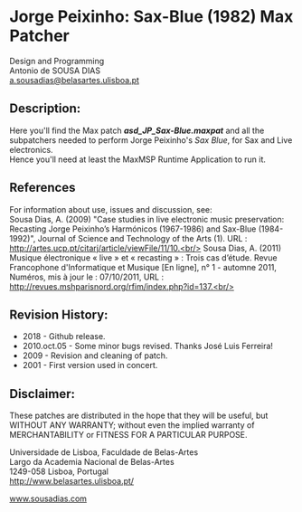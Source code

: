 # Jorge Peixinho: Sax-Blue (1982) Max Patcher

Design and Programming<br>
Antonio de SOUSA DIAS<br>
a.sousadias@belasartes.ulisboa.pt

## Description:
Here you'll find the Max patch _**asd_JP_Sax-Blue.maxpat**_ and all the subpatchers needed to perform Jorge Peixinho's _Sax Blue_, for Sax and Live electronics.<br/>
Hence you'll need at least the MaxMSP Runtime Application to run it.<br/>

## References
For information about use, issues and discussion, see:<br/>
Sousa Dias, A. (2009) "Case studies in live electronic music preservation: Recasting Jorge Peixinho’s Harmónicos (1967-1986) and Sax-Blue (1984-1992)", Journal of Science and Technology of the Arts (1).  URL : http://artes.ucp.pt/citarj/article/viewFile/11/10.<br/>
Sousa Dias, A. (2011) Musique électronique « live » et « recasting » :
Trois cas d’étude. Revue Francophone d'Informatique et Musique [En ligne], n° 1 - automne 2011, Numéros, mis à  jour le : 07/10/2011, URL : http://revues.mshparisnord.org/rfim/index.php?id=137.<br/>

## Revision History:
- 2018 - Github release.
- 2010.oct.05 - Some minor bugs revised. Thanks José Luis Ferreira!
- 2009 - Revision and cleaning of patch.
- 2001 - First version used in concert.

## Disclaimer:
These patches are distributed in the hope that they will be useful, but WITHOUT ANY WARRANTY; without even the implied warranty of MERCHANTABILITY or FITNESS FOR A PARTICULAR PURPOSE.




Universidade de Lisboa, Faculdade de Belas-Artes<br>
Largo da Academia Nacional de Belas-Artes<br>
1249-058 Lisboa, Portugal<br>
http://www.belasartes.ulisboa.pt/

www.sousadias.com
